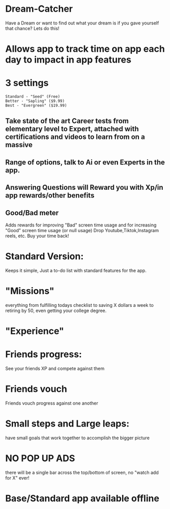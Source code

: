 # Dream-Catcher
Have a Dream or want to find out what your dream is if you gave yourself that chance? Lets do this!

# Allows app to track time on app each day to impact in app features
# 3 settings
    Standard - "Seed" (Free)
    Better - "Sapling" ($9.99)
    Best - "Evergreen" ($19.99)

## Take state of the art Career tests from elementary level to Expert, attached with certifications and videos to learn from on a massive
## Range of options, talk to Ai or even Experts in the app. 
## Answering Questions will Reward you with Xp/in app rewards/other benefits

## Good/Bad meter
Adds rewards for improving "Bad" screen time usage and for increasing "Good" screen time usage (or null usage)
Drop Youtube,Tiktok,Instagram reels, etc. 
Buy your time back! 
# Standard Version: 
Keeps it simple, Just a to-do list with standard features for the app.
# "Missions"
everything from fulfilling todays checklist to saving X dollars a week to retiring by 50, even getting your college degree.
# "Experience"
# Friends progress: 
See your friends XP and compete against them
# Friends vouch 
Friends vouch progress against one another
# Small steps and Large leaps:
have small goals that work together to accomplish the bigger picture
# NO POP UP ADS
there will be a single bar across the top/bottom of screen, no "watch add for X" ever!
# Base/Standard app available offline
# 
